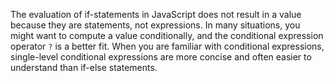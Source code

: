The evaluation of if-statements in JavaScript does not result in a value because they are statements, not expressions. In many situations, you might want to compute a value conditionally, and the conditional expression operator `?` is a better fit. When you are familiar with conditional expressions, single-level conditional expressions are more concise and often easier to understand than if-else statements.